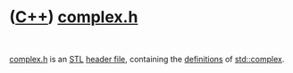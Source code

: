 
 

 

 

 

 

([C++](Cpp.md)) [complex.h](CppComplexH.md)
=============================================

 

[complex.h](CppComplexH.md) is an [STL](CppStl.md) [header
file](CppHeaderFile.md), containing the
[definitions](CppDefinition.md) of [std::complex](CppComplex.md).

 

 

 

 

 

 

